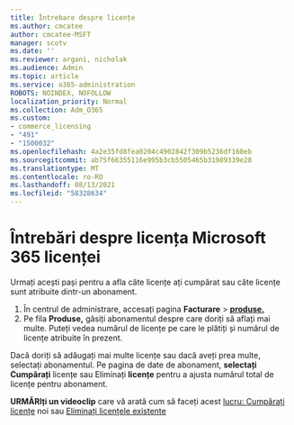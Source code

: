 ```yaml
---
title: Întrebare despre licențe
ms.author: cmcatee
author: cmcatee-MSFT
manager: scotv
ms.date: ''
ms.reviewer: argani, nicholak
ms.audience: Admin
ms.topic: article
ms.service: o365-administration
ROBOTS: NOINDEX, NOFOLLOW
localization_priority: Normal
ms.collection: Adm_O365
ms.custom:
- commerce_licensing
- "491"
- "1500032"
ms.openlocfilehash: 4a2e35fd8fea0204c4902842f309b5236df160eb
ms.sourcegitcommit: ab75f66355116e995b3cb5505465b31989339e28
ms.translationtype: MT
ms.contentlocale: ro-RO
ms.lasthandoff: 08/13/2021
ms.locfileid: "58328634"
---
```

# <a name="questions-about-your-microsoft-365-license"></a>Întrebări despre licența Microsoft 365 licenței

Urmați acești pași pentru a afla câte licențe ați cumpărat sau câte licențe sunt atribuite dintr-un abonament.
  
1. În centrul de administrare, accesați pagina **Facturare** \> **[produse.](https://go.microsoft.com/fwlink/p/?linkid=842054)**
2. Pe fila **Produse,** găsiți abonamentul despre care doriți să aflați mai multe. Puteți vedea numărul de licențe pe care le plătiți și numărul de licențe atribuite în prezent.

Dacă doriți să adăugați mai multe licențe sau dacă aveți prea multe, selectați abonamentul. Pe pagina de date de abonament, **selectați Cumpărați** licențe sau Eliminați **licențe** pentru a ajusta numărul total de licențe pentru abonament.

**URMĂRIți un videoclip** care vă arată cum să faceți acest [lucru: Cumpărați licențe](https://go.microsoft.com/fwlink/p/?linkid=2154857) noi sau [Eliminați licențele existente](https://go.microsoft.com/fwlink/p/?linkid=2154938)